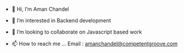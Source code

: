 - 👋 Hi, I’m Aman Chandel
- 👀 I’m interested in Backend development

- 💞️ I’m looking to collaborate on Javascript based work
- 📫 How to reach me ...
Email : amanchandel@competentgroove.com

<!---
amancg1021/amancg1021 is a ✨ special ✨ repository because its `README.md` (this file) appears on your GitHub profile.
You can click the Preview link to take a look at your changes.
--->
